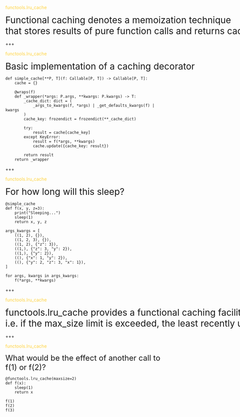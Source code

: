 <span style="color: #ffd343;">functools.lru_cache</span>

<span class="fragment" style="font-size: 28px;"><span style="white-space: nowrap">Functional caching denotes a memoization technique <br/>that stores results of pure function calls and returns cached results for the same inputs.
</span>

+++

<span style="color: #ffd343;">functools.lru_cache</span>

<span style="font-size: 28px;"><span style="white-space: nowrap">Basic implementation of a caching decorator</span>

<pre>
<code class="python" data-line-numbers>def simple_cache[**P, T](f: Callable[P, T]) -> Callable[P, T]:
    cache = {}

    @wraps(f)
    def _wrapper(*args: P.args, **kwargs: P.kwargs) -> T:
        _cache_dict: dict = (
			_args_to_kwargs(f, *args) | _get_defaults_kwargs(f) | kwargs
		)
        cache_key: frozendict = frozendict(**_cache_dict)

        try:
            result = cache[cache_key]
        except KeyError:
            result = f(*args, **kwargs)
            cache.update({cache_key: result})

        return result
    return _wrapper
</code></pre>


+++

<span style="color: #ffd343;">functools.lru_cache</span>

<span style="font-size: 28px;"><span style="white-space: nowrap">For how long will this sleep?</span>

<pre><code data-line-numbers>@simple_cache
def f(x, y, z=3):
    print("Sleeping...")
    sleep(1)
    return x, y, z

args_kwargs = [
    ((1, 2), {}),
    ((1, 2, 3), {}),
    ((1, 2), {"z": 3}),
    ((1,), {"z": 3, "y": 2}),
    ((1,), {"y": 2}),
    ((), {"x": 1, "y": 2}),
    ((), {"y": 2, "z": 3, "x": 1}),
]

for args, kwargs in args_kwargs:
    f(*args, **kwargs)
</code></pre>


+++

<span style="color: #ffd343;">functools.lru_cache</span>

<span style="font-size: 28px;white-space: nowrap">
functools.lru_cache provides a functional caching facility with a max_size limit;<br/>
i.e. if the max_size limit is exceeded, the least recently used entry is popped off the cache.
</span>

+++

<span style="color: #ffd343;">functools.lru_cache</span>

<span style="font-size: 24px;text-align: left">What would be the effect of another call to f(1) or f(2)?</span>

<pre>
<code>@functools.lru_cache(maxsize=2)
def f(x):
    sleep(1)
    return x

f(1)
f(2)
f(3)
</code>
</pre>

